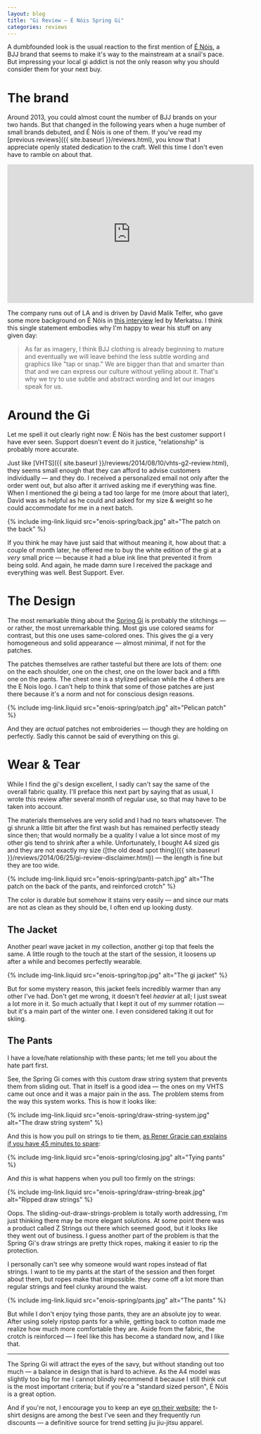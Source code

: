 ```yaml
---
layout: blog
title: "Gi Review — É Nóis Spring Gi"
categories: reviews
---
```

A dumbfounded look is the usual reaction to the first mention of [É Nóis](http://enoisclothing.com/), a BJJ brand that seems to make it's way to the mainstream at a snail's pace. But impressing your local gi addict is not the only reason why you should consider them for your next buy.

# The brand

Around 2013, you could almost count the number of BJJ brands on your two hands. But that changed in the following years when a huge number of small brands debuted, and É Nóis is one of them. If you've read my [previous reviews]({{ site.baseurl }}/reviews.html), you know that I appreciate openly stated dedication to the craft. Well this time I don't even have to ramble on about that.

<iframe width="560" height="315" src="https://www.youtube.com/embed/Mg8r-6dRfFk" frameborder="0" allowfullscreen></iframe>

The company runs out of LA and is driven by David Malik Telfer, who gave some more background on É Nóis in [this interview](http://meerkat69.blogspot.co.uk/2014/10/new-brand-enois-clothing-e-nois-clothing.html#more) led by Merkatsu. I think this single statement embodies why I'm happy to wear his stuff on any given day:

> As far as imagery, I think BJJ clothing is already beginning to mature and eventually we will leave behind the less subtle wording and graphics like "tap or snap."  We are bigger than that and smarter than that and we can express our culture without yelling about it.  That's why we try to use subtle and abstract wording and let our images speak for us. 

# Around the Gi

Let me spell it out clearly right now: É Nóis has the best customer support I have ever seen. Support doesn't event do it justice, "relationship" is probably more accurate.

Just like [VHTS]({{ site.baseurl }}/reviews/2014/08/10/vhts-g2-review.html), they seems small enough that they can afford to advise customers individually — and they do. I received a personalized email not only after the order went out, but also after it arrived asking me if everything was fine. When I mentioned the gi being a tad too large for me (more about that later), David was as helpful as he could and asked for my size & weight so he could accommodate for me in a next batch.

{% include img-link.liquid src="enois-spring/back.jpg" alt="The patch on the back" %}

If you think he may have just said that without meaning it, how about that: a couple of month later, he offered me to buy the white edition of the gi at a _very_ small price — because it had a blue ink line that prevented it from being sold. And again, he made damn sure I received the package and everything was well. Best Support. Ever.

# The Design

The most remarkable thing about the [Spring Gi](http://enoisclothing.com/collections/gis-fight-shorts-rashguards/products/2014-spring-gi-black) is probably the stitchings — or rather, the most unremarkable thing. Most gis use colored seams for contrast, but this one uses same-colored ones. This gives the gi a very homogeneous and solid appearance — almost minimal, if not for the patches.

The patches themselves are rather tasteful but there are lots of them: one on the each shoulder, one on the chest, one on the lower back and a fifth one on the pants. The chest one is a stylized pelican while the 4 others are the E Nois logo. I can't help to think that some of those patches are just there because it's a norm and not for conscious design reasons.

{% include img-link.liquid src="enois-spring/patch.jpg" alt="Pelican patch" %}

And they are _actual_ patches not embroideries — though they are holding on perfectly. Sadly this cannot be said of everything on this gi.

# Wear & Tear

While I find the gi's design excellent, I sadly can't say the same of the overall fabric quality. I'll preface this next part by saying that as usual, I wrote this review after several month of regular use, so that may have to be taken into account.

The materials themselves are very solid and I had no tears whatsoever. The gi shrunk a little bit after the first wash but has remained perfectly steady since then; that would normally be a quality I value a lot since most of my other gis tend to shrink after a while. Unfortunately, I bought A4 sized gis and they are not exactly my size ([the old dead spot thing]({{ site.baseurl }}/reviews/2014/06/25/gi-review-disclaimer.html)) — the length is fine but they are too wide.

{% include img-link.liquid src="enois-spring/pants-patch.jpg" alt="The patch on the back of the pants, and reinforced crotch" %}

The color is durable but somehow it stains very easily — and since our mats are not as clean as they should be, I often end up looking dusty.

## The Jacket

Another pearl wave jacket in my collection, another gi top that feels the same. A little rough to the touch at the start of the session, it loosens up after a while and becomes perfectly wearable.

{% include img-link.liquid src="enois-spring/top.jpg" alt="The gi jacket" %}

But for some mystery reason, this jacket feels incredibly warmer than any other I've had. Don't get me wrong, it doesn't feel _heavier_ at all; I just sweat a lot more in it. So much actually that I kept it out of my summer rotation — but it's a main part of the winter one. I even considered taking it out for skiing.

## The Pants

I have a love/hate relationship with these pants; let me tell you about the hate part first.

See, the Spring Gi comes with this custom draw string system that prevents them from sliding out. That in itself is a good idea — the ones on my VHTS came out once and it was a major pain in the ass. The problem stems from the way this system works. This is how it looks like:

{% include img-link.liquid src="enois-spring/draw-string-system.jpg" alt="The draw string system" %}

And this is how you pull on strings to tie them, [as Rener Gracie can explains if you have 45 minutes to spare](https://www.youtube.com/watch?v=ODtOnFQ7LDE):

{% include img-link.liquid src="enois-spring/closing.jpg" alt="Tying pants" %}

And _this_ is what happens when you pull too firmly on the strings:

{% include img-link.liquid src="enois-spring/draw-string-break.jpg" alt="Ripped draw strings" %}

Oops. The sliding-out-draw-strings-problem is totally worth addressing, I'm just thinking there may be more elegant solutions. At some point there was a product called Z Strings out there which seemed good, but it looks like they went out of business. I guess another part of the problem is that the Spring Gi's draw strings are pretty thick ropes, making it easier to rip the protection.

I personally can't see why someone would want ropes instead of flat strings. I want to tie my pants at the start of the session and then forget about them, but ropes make that impossible. they come off a lot more than regular strings and feel clunky around the waist.

{% include img-link.liquid src="enois-spring/pants.jpg" alt="The pants" %}

But while I don't enjoy tying those pants, they are an absolute joy to wear. After using solely ripstop pants for a while, getting back to cotton made me realize how much more comfortable they are. Aside from the fabric, the crotch is reinforced  — I feel like this has become a standard now, and I like that.

***

The Spring Gi will attract the eyes of the savy, but without standing out too much — a balance in design that is hard to achieve. As the A4 model was slightly too big for me I cannot blindly recommend it because I still think cut is the most important criteria; but if you're a "standard sized person", É Nóis is a great option.

And if you're not, I encourage you to keep an eye [on their website](http://enoisclothing.com/); the t-shirt designs are among the best I've seen and they frequently run discounts — a definitive source for trend setting jiu jiu-jitsu apparel.